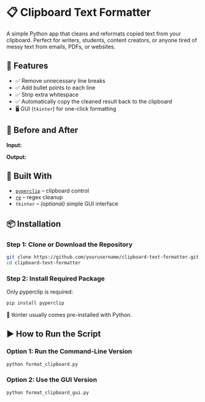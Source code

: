 # 📋 Clipboard Text Formatter

A simple Python app that cleans and reformats copied text from your clipboard. Perfect for writers, students, content creators, or anyone tired of messy text from emails, PDFs, or websites.

## 🚀 Features

- ✅ Remove unnecessary line breaks  
- ✅ Add bullet points to each line  
- ✅ Strip extra whitespace  
- ✅ Automatically copy the cleaned result back to the clipboard  
- 🖥️ GUI (`tkinter`) for one-click formatting

## 🧪 Before and After

**Input:**  

**Output:**  


## 🧰 Built With

- [`pyperclip`](https://pypi.org/project/pyperclip/) – clipboard control  
- [`re`](https://docs.python.org/3/library/re.html) – regex cleanup  
- `tkinter` – *(optional)* simple GUI interface

## 📦 Installation

### Step 1: Clone or Download the Repository

```bash
git clone https://github.com/yourusername/clipboard-text-formatter.git
cd clipboard-text-formatter
```

### Step 2: Install Required Package

Only pyperclip is required:
```bash
pip install pyperclip
```

📝 tkinter usually comes pre-installed with Python.

## ▶️ How to Run the Script
### Option 1: Run the Command-Line Version
```bash
python format_clipboard.py
```

### Option 2: Use the GUI Version
```bash
python format_clipboard_gui.py
```
